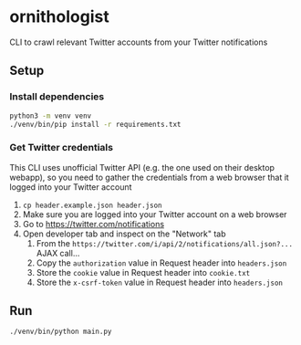 # ornithologist
CLI to crawl relevant Twitter accounts from your Twitter notifications

## Setup

### Install dependencies
```bash
python3 -m venv venv
./venv/bin/pip install -r requirements.txt
```

### Get Twitter credentials
This CLI uses unofficial Twitter API (e.g. the one used on their desktop webapp),
so you need to gather the credentials from a web browser that it logged into your Twitter account

1. `cp header.example.json header.json`
2. Make sure you are logged into your Twitter account on a web browser
3. Go to https://twitter.com/notifications
4. Open developer tab and inspect on the "Network" tab
   1. From the `https://twitter.com/i/api/2/notifications/all.json?...` AJAX call...
   2. Copy the `authorization` value in Request header into `headers.json`
   3. Store the `cookie` value in Request header into `cookie.txt`
   4. Store the `x-csrf-token` value in Request header into `headers.json`

## Run
```bash
./venv/bin/python main.py
```
